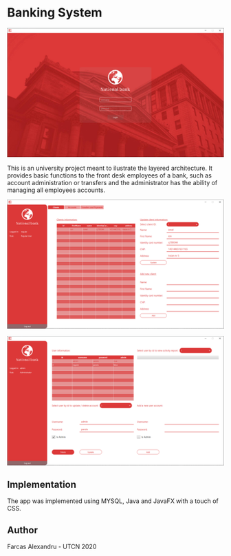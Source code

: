 # Banking System

![](https://github.com/farcasalex/BankingSystem/blob/master/screenshots/login.png)

This is an university project meant to ilustrate the layered architecture. It provides basic functions to the front desk employees of a bank, such as account administration or transfers and the administrator has the ability of managing all employees accounts.

![](https://github.com/farcasalex/BankingSystem/blob/master/screenshots/regular.png)

![](https://github.com/farcasalex/BankingSystem/blob/master/screenshots/admin.png)

## Implementation
The app was implemented using MYSQL, Java and JavaFX with a touch of CSS.


## Author
Farcas Alexandru - UTCN 2020
